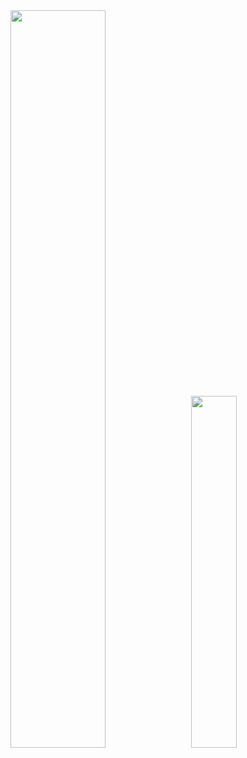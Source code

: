 <div class='container'>
  <img style="height: auto; width: 55%;" class="img" src="https://github-readme-stats.vercel.app/api?username=LunarDerrick&rank_icon=github&show_icons=true&hide=stars,prs" />
  &nbsp;
  <img style="height: auto; width: 38%;" class="img" src="https://github-readme-stats.vercel.app/api/top-langs/?username=LunarDerrick&layout=compact" />
</div>

<!--
**LunarDerrick/LunarDerrick** is a ✨ _special_ ✨ repository because its `README.md` (this file) appears on your GitHub profile.

Here are some ideas to get you started:

- 🔭 I’m currently working on ...
- 🌱 I’m currently learning ...
- 👯 I’m looking to collaborate on ...
- 🤔 I’m looking for help with ...
- 💬 Ask me about ...
- 📫 How to reach me: ...
- 😄 Pronouns: ...
- ⚡ Fun fact: ...
-->
